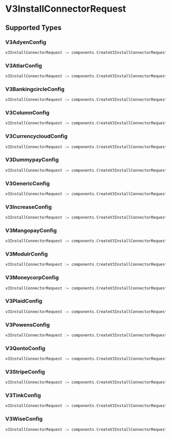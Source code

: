 # V3InstallConnectorRequest


## Supported Types

### V3AdyenConfig

```go
v3InstallConnectorRequest := components.CreateV3InstallConnectorRequestAdyen(components.V3AdyenConfig{/* values here */})
```

### V3AtlarConfig

```go
v3InstallConnectorRequest := components.CreateV3InstallConnectorRequestAtlar(components.V3AtlarConfig{/* values here */})
```

### V3BankingcircleConfig

```go
v3InstallConnectorRequest := components.CreateV3InstallConnectorRequestBankingcircle(components.V3BankingcircleConfig{/* values here */})
```

### V3ColumnConfig

```go
v3InstallConnectorRequest := components.CreateV3InstallConnectorRequestColumn(components.V3ColumnConfig{/* values here */})
```

### V3CurrencycloudConfig

```go
v3InstallConnectorRequest := components.CreateV3InstallConnectorRequestCurrencycloud(components.V3CurrencycloudConfig{/* values here */})
```

### V3DummypayConfig

```go
v3InstallConnectorRequest := components.CreateV3InstallConnectorRequestDummypay(components.V3DummypayConfig{/* values here */})
```

### V3GenericConfig

```go
v3InstallConnectorRequest := components.CreateV3InstallConnectorRequestGeneric(components.V3GenericConfig{/* values here */})
```

### V3IncreaseConfig

```go
v3InstallConnectorRequest := components.CreateV3InstallConnectorRequestIncrease(components.V3IncreaseConfig{/* values here */})
```

### V3MangopayConfig

```go
v3InstallConnectorRequest := components.CreateV3InstallConnectorRequestMangopay(components.V3MangopayConfig{/* values here */})
```

### V3ModulrConfig

```go
v3InstallConnectorRequest := components.CreateV3InstallConnectorRequestModulr(components.V3ModulrConfig{/* values here */})
```

### V3MoneycorpConfig

```go
v3InstallConnectorRequest := components.CreateV3InstallConnectorRequestMoneycorp(components.V3MoneycorpConfig{/* values here */})
```

### V3PlaidConfig

```go
v3InstallConnectorRequest := components.CreateV3InstallConnectorRequestPlaid(components.V3PlaidConfig{/* values here */})
```

### V3PowensConfig

```go
v3InstallConnectorRequest := components.CreateV3InstallConnectorRequestPowens(components.V3PowensConfig{/* values here */})
```

### V3QontoConfig

```go
v3InstallConnectorRequest := components.CreateV3InstallConnectorRequestQonto(components.V3QontoConfig{/* values here */})
```

### V3StripeConfig

```go
v3InstallConnectorRequest := components.CreateV3InstallConnectorRequestStripe(components.V3StripeConfig{/* values here */})
```

### V3TinkConfig

```go
v3InstallConnectorRequest := components.CreateV3InstallConnectorRequestTink(components.V3TinkConfig{/* values here */})
```

### V3WiseConfig

```go
v3InstallConnectorRequest := components.CreateV3InstallConnectorRequestWise(components.V3WiseConfig{/* values here */})
```

